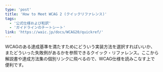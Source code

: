 ```yaml
---
type: 'post'
title: 'How to Meet WCAG 2 (クイックリファレンス)'
tags:
  - '公式仕様および和訳'
  - 'ガイドラインのチートシート'
link: 'https://waic.jp/docs/WCAG20/quickref/'
---
```

<p>WCAGのある達成基準を満たすためにどういう実装方法を選択すればいいか、またどういった失敗例があるかを参照できるクイック・リファレンス。ここから解説書や達成方法集の個別リンクに飛べるので、WCAG仕様を読みこなす上で便利です。</p>